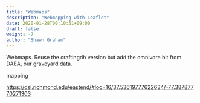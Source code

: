 ```yaml
---
title: "Webmaps"
description: "Webmapping with Leaflet"
date: 2020-01-28T00:10:51+09:00
draft: false
weight: -7
author: "Shawn Graham"
---
```


Webmaps. Reuse the craftingdh version but add the omnivore bit from DAEA, our graveyard data.

mapping

https://dsl.richmond.edu/eastend/#loc=16/37.53619777622634/-77.38787770271303
